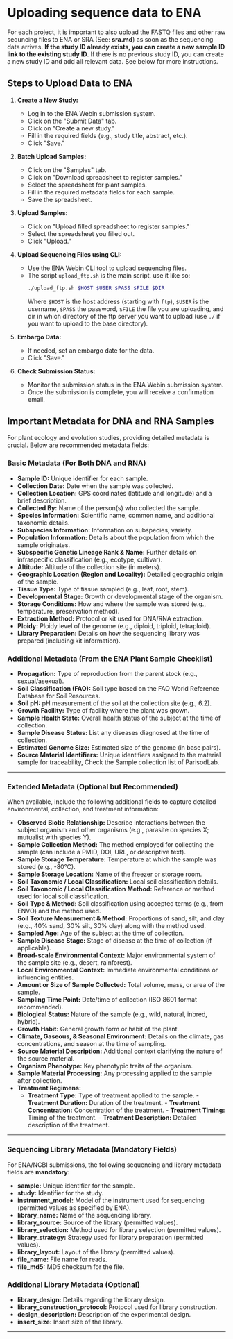 # Uploading sequence data to ENA

For each project, it is important to also upload the FASTQ files and other raw sequncing files to ENA or SRA (See: __sra.md__) as soon as the sequencing data arrives. **If the study ID already exists, you can create a new sample ID link to the existing study ID**. If there is no previous study ID, you can create a new study ID and add all relevant data. See below for more instructions.

## Steps to Upload Data to ENA

1. **Create a New Study:**
    - Log in to the ENA Webin submission system.
    - Click on the "Submit Data" tab.
    - Click on "Create a new study."
    - Fill in the required fields (e.g., study title, abstract, etc.).
    - Click "Save."

2. **Batch Upload Samples:**
    - Click on the "Samples" tab.
    - Click on "Download spreadsheet to register samples."
    - Select the spreadsheet for plant samples.
    - Fill in the required metadata fields for each sample.
    - Save the spreadsheet.

3. **Upload Samples:**
    - Click on "Upload filled spreadsheet to register samples."
    - Select the spreadsheet you filled out.
    - Click "Upload."

4. **Upload Sequencing Files using CLI:**
    - Use the ENA Webin CLI tool to upload sequencing files.
    - The script `upload_ftp.sh` is the main script, use it like so:
      ```sh
      ./upload_ftp.sh $HOST $USER $PASS $FILE $DIR
      ```
      Where `$HOST` is the host address (starting with `ftp`), `$USER` is the username, `$PASS` the password, `$FILE` the file you are uploading, and dir in which directory of the ftp server you want to upload (use `./` if you want to upload to the base directory).  


5. **Embargo Data:**
    - If needed, set an embargo date for the data.
    - Click "Save."

6. **Check Submission Status:**
    - Monitor the submission status in the ENA Webin submission system.
    - Once the submission is complete, you will receive a confirmation email.



## Important Metadata for DNA and RNA Samples

For plant ecology and evolution studies, providing detailed metadata is crucial. Below are recommended metadata fields:

### Basic Metadata (For Both DNA and RNA)
- **Sample ID:** Unique identifier for each sample.
- **Collection Date:** Date when the sample was collected.
- **Collection Location:** GPS coordinates (latitude and longitude) and a brief description.
- **Collected By:** Name of the person(s) who collected the sample.
- **Species Information:** Scientific name, common name, and additional taxonomic details.
- **Subspecies Information:** Information on subspecies, variety.
- **Population Information:** Details about the population from which the sample originates.
- **Subspecific Genetic Lineage Rank & Name:** Further details on infraspecific classification (e.g., ecotype, cultivar).
- **Altitude:** Altitude of the collection site (in meters).
- **Geographic Location (Region and Locality):** Detailed geographic origin of the sample.
- **Tissue Type:** Type of tissue sampled (e.g., leaf, root, stem).
- **Developmental Stage:** Growth or developmental stage of the organism.
- **Storage Conditions:** How and where the sample was stored (e.g., temperature, preservation method).
- **Extraction Method:** Protocol or kit used for DNA/RNA extraction.
- **Ploidy:** Ploidy level of the genome (e.g., diploid, triploid, tetraploid).
- **Library Preparation:** Details on how the sequencing library was prepared (including kit information).

### Additional Metadata (From the ENA Plant Sample Checklist)
- **Propagation:** Type of reproduction from the parent stock (e.g., sexual/asexual).
- **Soil Classification (FAO):** Soil type based on the FAO World Reference Database for Soil Resources.
- **Soil pH:** pH measurement of the soil at the collection site (e.g., 6.2).
- **Growth Facility:** Type of facility where the plant was grown.
- **Sample Health State:** Overall health status of the subject at the time of collection.
- **Sample Disease Status:** List any diseases diagnosed at the time of collection.
- **Estimated Genome Size:** Estimated size of the genome (in base pairs).
- **Source Material Identifiers:** Unique identifiers assigned to the material sample for traceability, Check the Sample collection list of ParisodLab.

---

### Extended Metadata (Optional but Recommended)

When available, include the following additional fields to capture detailed environmental, collection, and treatment information:

- **Observed Biotic Relationship:** Describe interactions between the subject organism and other organisms (e.g., parasite on species X; mutualist with species Y).
- **Sample Collection Method:** The method employed for collecting the sample (can include a PMID, DOI, URL, or descriptive text).
- **Sample Storage Temperature:** Temperature at which the sample was stored (e.g., -80°C).
- **Sample Storage Location:** Name of the freezer or storage room.
- **Soil Taxonomic / Local Classification:** Local soil classification details.
- **Soil Taxonomic / Local Classification Method:** Reference or method used for local soil classification.
- **Soil Type & Method:** Soil classification using accepted terms (e.g., from ENVO) and the method used.
- **Soil Texture Measurement & Method:** Proportions of sand, silt, and clay (e.g., 40% sand, 30% silt, 30% clay) along with the method used.
- **Sampled Age:** Age of the subject at the time of collection.
- **Sample Disease Stage:** Stage of disease at the time of collection (if applicable).
- **Broad-scale Environmental Context:** Major environmental system of the sample site (e.g., desert, rainforest).
- **Local Environmental Context:** Immediate environmental conditions or influencing entities.
- **Amount or Size of Sample Collected:** Total volume, mass, or area of the sample.
- **Sampling Time Point:** Date/time of collection (ISO 8601 format recommended).
- **Biological Status:** Nature of the sample (e.g., wild, natural, inbred, hybrid).
- **Growth Habit:** General growth form or habit of the plant.
- **Climate, Gaseous, & Seasonal Environment:** Details on the climate, gas concentrations, and season at the time of sampling.
- **Source Material Description:** Additional context clarifying the nature of the source material.
- **Organism Phenotype:** Key phenotypic traits of the organism.
- **Sample Material Processing:** Any processing applied to the sample after collection.
- **Treatment Regimens:**  
  - **Treatment Type:** Type of treatment applied to the sample.
        - **Treatment Duration:** Duration of the treatment.
        - **Treatment Concentration:** Concentration of the treatment.
        - **Treatment Timing:** Timing of the treatment.
        - **Treatment Description:** Detailed description of the treatment.


---

### Sequencing Library Metadata (Mandatory Fields)

For ENA/NCBI submissions, the following sequencing and library metadata fields are **mandatory**:

- **sample:** Unique identifier for the sample.
- **study:** Identifier for the study.
- **instrument_model:** Model of the instrument used for sequencing (permitted values as specified by ENA).
- **library_name:** Name of the sequencing library.
- **library_source:** Source of the library (permitted values).
- **library_selection:** Method used for library selection (permitted values).
- **library_strategy:** Strategy used for library preparation (permitted values).
- **library_layout:** Layout of the library (permitted values).
- **file_name:** File name for reads.
- **file_md5:** MD5 checksum for the file.


### Additional Library Metadata (Optional)
- **library_design:** Details regarding the library design.
- **library_construction_protocol:** Protocol used for library construction.
- **design_description:** Description of the experimental design.
- **insert_size:** Insert size of the library.

---